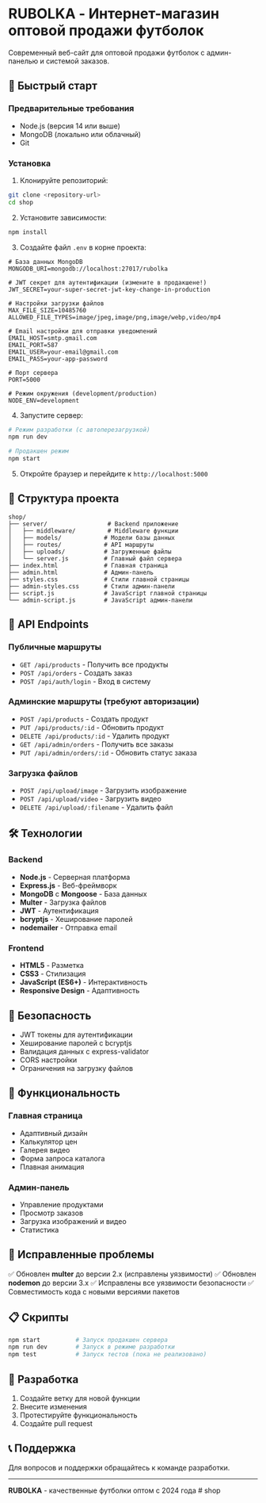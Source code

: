 # RUBOLKA - Интернет-магазин оптовой продажи футболок

Современный веб-сайт для оптовой продажи футболок с админ-панелью и системой заказов.

## 🚀 Быстрый старт

### Предварительные требования
- Node.js (версия 14 или выше)
- MongoDB (локально или облачный)
- Git

### Установка

1. Клонируйте репозиторий:
```bash
git clone <repository-url>
cd shop
```

2. Установите зависимости:
```bash
npm install
```

3. Создайте файл `.env` в корне проекта:
```env
# База данных MongoDB
MONGODB_URI=mongodb://localhost:27017/rubolka

# JWT секрет для аутентификации (измените в продакшене!)
JWT_SECRET=your-super-secret-jwt-key-change-in-production

# Настройки загрузки файлов
MAX_FILE_SIZE=10485760
ALLOWED_FILE_TYPES=image/jpeg,image/png,image/webp,video/mp4

# Email настройки для отправки уведомлений
EMAIL_HOST=smtp.gmail.com
EMAIL_PORT=587
EMAIL_USER=your-email@gmail.com
EMAIL_PASS=your-app-password

# Порт сервера
PORT=5000

# Режим окружения (development/production)
NODE_ENV=development
```

4. Запустите сервер:
```bash
# Режим разработки (с автоперезагрузкой)
npm run dev

# Продакшен режим
npm start
```

5. Откройте браузер и перейдите к `http://localhost:5000`

## 📁 Структура проекта

```
shop/
├── server/                 # Backend приложение
│   ├── middleware/         # Middleware функции
│   ├── models/            # Модели базы данных
│   ├── routes/            # API маршруты
│   ├── uploads/           # Загруженные файлы
│   └── server.js          # Главный файл сервера
├── index.html             # Главная страница
├── admin.html             # Админ-панель
├── styles.css             # Стили главной страницы
├── admin-styles.css       # Стили админ-панели
├── script.js              # JavaScript главной страницы
└── admin-script.js        # JavaScript админ-панели
```

## 🔧 API Endpoints

### Публичные маршруты
- `GET /api/products` - Получить все продукты
- `POST /api/orders` - Создать заказ
- `POST /api/auth/login` - Вход в систему

### Админские маршруты (требуют авторизации)
- `POST /api/products` - Создать продукт
- `PUT /api/products/:id` - Обновить продукт
- `DELETE /api/products/:id` - Удалить продукт
- `GET /api/admin/orders` - Получить все заказы
- `PUT /api/admin/orders/:id` - Обновить статус заказа

### Загрузка файлов
- `POST /api/upload/image` - Загрузить изображение
- `POST /api/upload/video` - Загрузить видео
- `DELETE /api/upload/:filename` - Удалить файл

## 🛠 Технологии

### Backend
- **Node.js** - Серверная платформа
- **Express.js** - Веб-фреймворк
- **MongoDB** с **Mongoose** - База данных
- **Multer** - Загрузка файлов
- **JWT** - Аутентификация
- **bcryptjs** - Хеширование паролей
- **nodemailer** - Отправка email

### Frontend
- **HTML5** - Разметка
- **CSS3** - Стилизация
- **JavaScript (ES6+)** - Интерактивность
- **Responsive Design** - Адаптивность

## 🔐 Безопасность

- JWT токены для аутентификации
- Хеширование паролей с bcryptjs
- Валидация данных с express-validator
- CORS настройки
- Ограничения на загрузку файлов

## 📱 Функциональность

### Главная страница
- Адаптивный дизайн
- Калькулятор цен
- Галерея видео
- Форма запроса каталога
- Плавная анимация

### Админ-панель
- Управление продуктами
- Просмотр заказов
- Загрузка изображений и видео
- Статистика

## 🚨 Исправленные проблемы

✅ Обновлен **multer** до версии 2.x (исправлены уязвимости)
✅ Обновлен **nodemon** до версии 3.x 
✅ Исправлены все уязвимости безопасности
✅ Совместимость кода с новыми версиями пакетов

## 📋 Скрипты

```bash
npm start          # Запуск продакшен сервера
npm run dev        # Запуск в режиме разработки
npm test           # Запуск тестов (пока не реализовано)
```

## 🤝 Разработка

1. Создайте ветку для новой функции
2. Внесите изменения
3. Протестируйте функциональность
4. Создайте pull request

## 📞 Поддержка

Для вопросов и поддержки обращайтесь к команде разработки.

---

**RUBOLKA** - качественные футболки оптом с 2024 года #   s h o p  
 